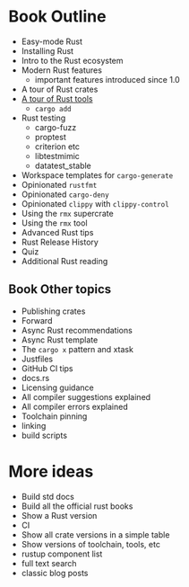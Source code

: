 # Book Outline

- Easy-mode Rust
- Installing Rust
- Intro to the Rust ecosystem
- Modern Rust features
  - important features introduced since 1.0
- A tour of Rust crates
- [A tour of Rust tools](tools-tour.md)
  - `cargo add`
- Rust testing
  - cargo-fuzz
  - proptest
  - criterion etc
  - libtestmimic
  - datatest_stable
- Workspace templates for `cargo-generate`
- Opinionated `rustfmt`
- Opinionated `cargo-deny`
- Opinionated `clippy` with `clippy-control`
- Using the `rmx` supercrate
- Using the `rmx` tool
- Advanced Rust tips
- Rust Release History
- Quiz
- Additional Rust reading

## Book Other topics

- Publishing crates
- Forward
- Async Rust recommendations
- Async Rust template
- The `cargo x` pattern and xtask
- Justfiles
- GitHub CI tips
- docs.rs
- Licensing guidance
- All compiler suggestions explained
- All compiler errors explained
- Toolchain pinning
- linking
- build scripts

# More ideas

- Build std docs
- Build all the official rust books
- Show a Rust version
- CI
- Show all crate versions in a simple table
- Show versions of toolchain, tools, etc
- rustup component list
- full text search
- classic blog posts
